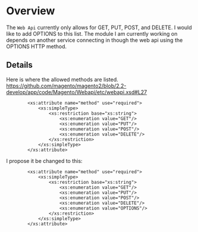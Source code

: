 # Overview

The `Web Api` currently only allows for GET, PUT, POST, and DELETE.  I would like to add OPTIONS to this list.  The module I am currently working on depends on another service connecting in though the web api using the OPTIONS HTTP method.

## Details

Here is where the allowed methods are listed.
https://github.com/magento/magento2/blob/2.2-develop/app/code/Magento/Webapi/etc/webapi.xsd#L27

```
        <xs:attribute name="method" use="required">
            <xs:simpleType>
                <xs:restriction base="xs:string">
                    <xs:enumeration value="GET"/>
                    <xs:enumeration value="PUT"/>
                    <xs:enumeration value="POST"/>
                    <xs:enumeration value="DELETE"/>
                </xs:restriction>
            </xs:simpleType>
        </xs:attribute>
```

I propose it be changed to this:

```
        <xs:attribute name="method" use="required">
            <xs:simpleType>
                <xs:restriction base="xs:string">
                    <xs:enumeration value="GET"/>
                    <xs:enumeration value="PUT"/>
                    <xs:enumeration value="POST"/>
                    <xs:enumeration value="DELETE"/>
                    <xs:enumeration value="OPTIONS"/>
                </xs:restriction>
            </xs:simpleType>
        </xs:attribute>
```
